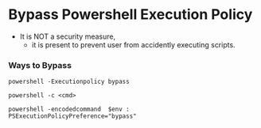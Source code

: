 # Bypass Powershell Execution Policy

* It is NOT a security measure,
  * it is present to prevent user from accidently executing scripts.

### Ways to Bypass

```
powershell -Executionpolicy bypass
```

```
powershell -c <cmd>
```

```
powershell -encodedcommand  $env : PSExecutionPolicyPreference="bypass"
```
